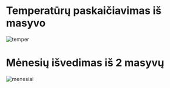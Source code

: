 # Temperatūrų paskaičiavimas iš masyvo
![temper](https://user-images.githubusercontent.com/107037107/186844738-18a0cf70-92bb-473c-92a5-c9440da033ad.png)
# Mėnesių išvedimas iš 2 masyvų
![menesiai](https://user-images.githubusercontent.com/107037107/186844765-d09d5877-a1a2-4f3d-9078-33ba30ad79fa.png)
